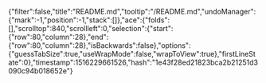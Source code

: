 {"filter":false,"title":"README.md","tooltip":"/README.md","undoManager":{"mark":-1,"position":-1,"stack":[]},"ace":{"folds":[],"scrolltop":840,"scrollleft":0,"selection":{"start":{"row":80,"column":28},"end":{"row":80,"column":28},"isBackwards":false},"options":{"guessTabSize":true,"useWrapMode":false,"wrapToView":true},"firstLineState":0},"timestamp":1516229661526,"hash":"1e43f28ed21823bca2b21251d3090c94b018652e"}